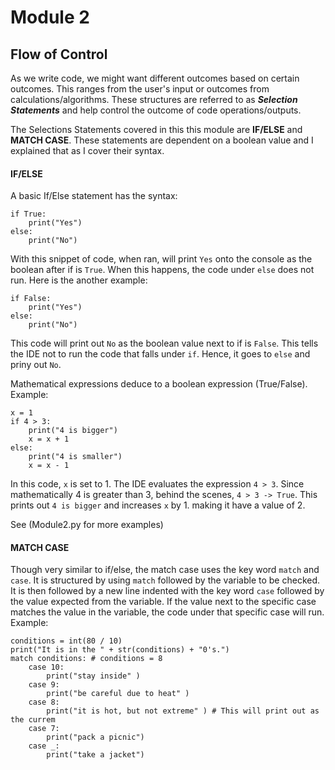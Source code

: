 # Module 2

## Flow of Control
As we write code, we might want different outcomes based on certain outcomes. This ranges from the user's input or outcomes from calculations/algorithms. These structures are referred to as ***Selection Statements*** and help control the outcome of code operations/outputs. 

The Selections Statements covered in this this module are **IF/ELSE** and **MATCH CASE**. These statements are dependent on a boolean value and I explained that as I cover their syntax.

#### IF/ELSE 
A basic If/Else statement has the syntax:
```
if True:
    print("Yes")
else:
    print("No")
```

With this snippet of code, when ran, will print `Yes` onto the console as the boolean after if is `True`. When this happens, the code under `else` does not run. Here is the another example:

```
if False:
    print("Yes")
else:
    print("No")
```
This code will print out `No` as the boolean value next to if is `False`. This tells the IDE not to run the code that falls under `if`. Hence, it goes to `else` and priny out `No`. 

Mathematical expressions deduce to a boolean expression (True/False). Example:

```
x = 1
if 4 > 3:
    print("4 is bigger")
    x = x + 1
else:
    print("4 is smaller")
    x = x - 1
```

In this code, `x` is set to 1. The IDE evaluates the expression `4 > 3`. Since mathematically 4 is greater than 3, behind the scenes, `4 > 3 -> True`. This prints out `4 is bigger` and increases `x` by 1. making it have a value of 2.

See (Module2.py for more examples)


#### MATCH CASE
Though very similar to if/else, the match case uses the key word `match` and `case`. It is structured by using `match` followed by the variable to be checked. It is then followed by a new line indented with the key word `case` followed by the value expected from the variable. If the value next to the specific case matches the value in the variable, the code under that specific case will run.
Example:
```
conditions = int(80 / 10)
print("It is in the " + str(conditions) + "0's.")
match conditions: # conditions = 8
    case 10:
        print("stay inside" ) 
    case 9:
        print("be careful due to heat" )
    case 8:
        print("it is hot, but not extreme" ) # This will print out as the currem 
    case 7:
        print("pack a picnic")
    case _:
        print("take a jacket")
```

